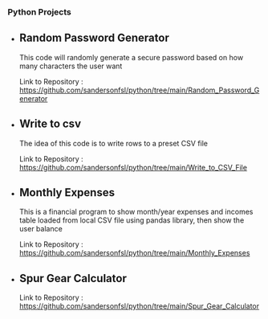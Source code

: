 ### Python Projects
 - ## Random Password Generator 

    This code will randomly generate a secure password based on how many characters the user want

    Link to Repository : https://github.com/sandersonfsl/python/tree/main/Random_Password_Generator

- ## Write to csv

    The idea of this code is to write rows to a preset CSV file

    Link to Repository : https://github.com/sandersonfsl/python/tree/main/Write_to_CSV_File

- ## Monthly Expenses

    This is a financial program to show month/year expenses and incomes table loaded from local CSV file using pandas library, then show the user balance

    Link to Repository : https://github.com/sandersonfsl/python/tree/main/Monthly_Expenses


- ## Spur Gear Calculator


    Link to Repository : https://github.com/sandersonfsl/python/tree/main/Spur_Gear_Calculator